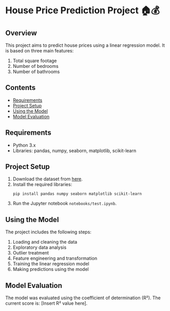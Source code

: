 # House Price Prediction Project 🏠💰

## Overview

This project aims to predict house prices using a linear regression model. It is based on three main features:

1. Total square footage
2. Number of bedrooms
3. Number of bathrooms

## Contents

- [Requirements](#requirements)
- [Project Setup](#project-setup)
- [Using the Model](#using-the-model)
- [Model Evaluation](#model-evaluation)

## Requirements

- Python 3.x
- Libraries: pandas, numpy, seaborn, matplotlib, scikit-learn

## Project Setup

1. Download the dataset from [here](link_to_dataset).
2. Install the required libraries:
   ```
   pip install pandas numpy seaborn matplotlib scikit-learn
   ```
3. Run the Jupyter notebook `notebooks/test.ipynb`.

## Using the Model

The project includes the following steps:

1. Loading and cleaning the data
2. Exploratory data analysis
3. Outlier treatment
4. Feature engineering and transformation
5. Training the linear regression model
6. Making predictions using the model

## Model Evaluation

The model was evaluated using the coefficient of determination (R²). The current score is: [Insert R² value here].

